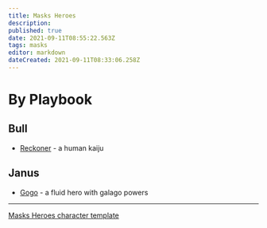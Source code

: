 ```yaml
---
title: Masks Heroes
description: 
published: true
date: 2021-09-11T08:55:22.563Z
tags: masks
editor: markdown
dateCreated: 2021-09-11T08:33:06.258Z
---
```


# By Playbook

## Bull

* [Reckoner](reckoner) - a human kaiju

## Janus

* [Gogo](gogo) - a fluid hero with galago powers

----

[Masks Heroes character template](template)